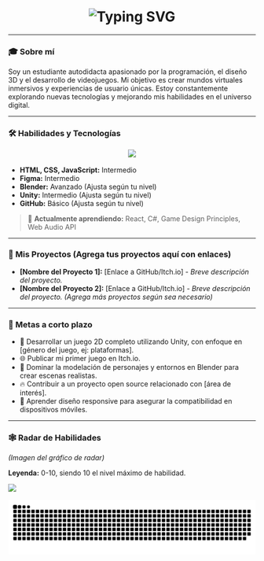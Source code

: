 <h1 align="center">
  <img src="https://readme-typing-svg.demolab.com?font=Orbitron&size=30&pause=1000&color=AA00FF&center=true&vCenter=true&width=435&lines=Hi+there%2C+I'm+Nash+%F0%9F%91%8B" alt="Typing SVG" />
</h1>

---

### 🎓 Sobre mí

Soy un estudiante autodidacta apasionado por la programación, el diseño 3D y el desarrollo de videojuegos.  Mi objetivo es crear mundos virtuales inmersivos y experiencias de usuario únicas.  Estoy constantemente explorando nuevas tecnologías y mejorando mis habilidades en el universo digital.

---

### 🛠️ Habilidades y Tecnologías

<p align="center">
  <img src="https://skillicons.dev/icons?i=html,css,js,figma,blender,unity,github&theme=dark" />
</p>

* **HTML, CSS, JavaScript:** Intermedio
* **Figma:** Intermedio
* **Blender:** Avanzado (Ajusta según tu nivel)
* **Unity:** Intermedio (Ajusta según tu nivel)
* **GitHub:** Básico (Ajusta según tu nivel)

> 🧠 **Actualmente aprendiendo:** React, C#, Game Design Principles, Web Audio API

---

### 🎯 Mis Proyectos (Agrega tus proyectos aquí con enlaces)

* **[Nombre del Proyecto 1]:**  [Enlace a GitHub/Itch.io] - *Breve descripción del proyecto.*
* **[Nombre del Proyecto 2]:**  [Enlace a GitHub/Itch.io] - *Breve descripción del proyecto.*
*(Agrega más proyectos según sea necesario)*


---

### 🎯 Metas a corto plazo

- 🚀 Desarrollar un juego 2D completo utilizando Unity, con enfoque en [género del juego, ej: plataformas].
- 🌐 Publicar mi primer juego en Itch.io.
- 🎨 Dominar la modelación de personajes y entornos en Blender para crear escenas realistas.
- 🔥 Contribuir a un proyecto open source relacionado con [área de interés].
- 📱 Aprender diseño responsive para asegurar la compatibilidad en dispositivos móviles.


---

### 🕸️ Radar de Habilidades

*(Imagen del gráfico de radar)*

**Leyenda:**  0-10, siendo 10 el nivel máximo de habilidad.

<img src="https://quickchart.io/chart?c={
  type:'radar',
  data:{
    labels:['Frontend','Backend','3D','Lógica','Diseño','Game Dev'],
    datasets:[{
      label:'Nivel actual',
      backgroundColor:'rgba(170,0,255,0.3)',
      borderColor:'rgba(170,0,255,1)',
      pointBackgroundColor:'rgba(170,0,255,1)',
      data:[6,3,7,5,8,4]
    }]
  },
  options:{
    scale:{
      angleLines:{ color:'rgba(170,0,255,0.2)' },
      gridLines:{ color:'rgba(170,0,255,0.2)' },
      pointLabels:{ fontColor:'rgba(170,0,255,1)' },
      ticks:{ min:0, max:10, stepSize:2 }
    }
  }
}" width="500"/>

<p align="center">
  <img src="https://raw.githubusercontent.com/Platane/snk/output/github-contribution-grid-snake.svg" alt="snake animation" />
</p>






